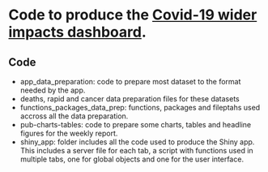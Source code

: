 # Code to produce the [Covid-19 wider impacts dashboard](https://scotland.shinyapps.io/phs-covid-wider-impact/).

## Code
- app_data_preparation: code to prepare most dataset to the format needed by the app.
- deaths, rapid and cancer data preparation files for these datasets
- functions_packages_data_prep: functions, packages and fileptahs used accross all the data preparation.
- pub-charts-tables: code to prepare some charts, tables and headline figures for the weekly report.
- shiny_app: folder includes all the code used to produce the Shiny app. This includes a server file for each tab, a script with functions used in multiple tabs, one for global objects and one for the user interface.